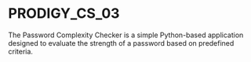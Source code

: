 # PRODIGY_CS_03
The Password Complexity Checker is a simple Python-based application designed to evaluate the strength of a password based on predefined criteria. 
